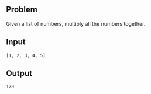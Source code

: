 ## Problem

Given a list of numbers, multiply all the numbers together.

## Input


```
[1, 2, 3, 4, 5]
```

## Output

```
120
```

